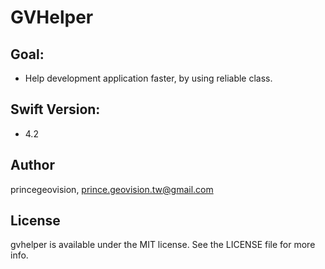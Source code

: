 # GVHelper

## Goal:
- Help development application faster, by using reliable class.

## Swift Version:
- 4.2

## Author

princegeovision, prince.geovision.tw@gmail.com

## License

gvhelper is available under the MIT license. See the LICENSE file for more info.
